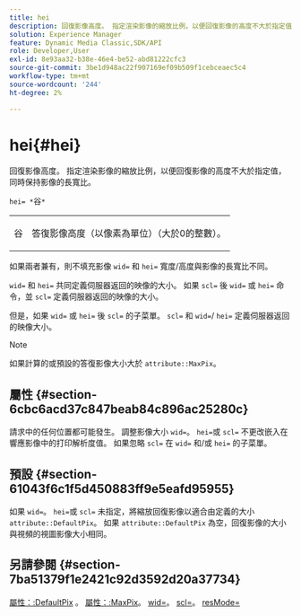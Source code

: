 ```yaml
---
title: hei
description: 回復影像高度。 指定渲染影像的縮放比例，以便回復影像的高度不大於指定值，同時保持影像的長寬比。
solution: Experience Manager
feature: Dynamic Media Classic,SDK/API
role: Developer,User
exl-id: 8e93aa32-b38e-46e4-be52-abd81222cfc3
source-git-commit: 3be1d948ac22f907169ef09b509f1cebceaec5c4
workflow-type: tm+mt
source-wordcount: '244'
ht-degree: 2%

---
```


# hei{#hei}

回復影像高度。 指定渲染影像的縮放比例，以便回復影像的高度不大於指定值，同時保持影像的長寬比。

`hei= *`谷`*`

<table id="simpletable_C3A31CA539DC4D9F8BE50290D1AFA5CA"> 
 <tr class="strow"> 
  <td class="stentry"> <p><span class="codeph"> <span class="varname"> 谷</span> </span> </p></td> 
  <td class="stentry"> <p>答復影像高度（以像素為單位）（大於0的整數）。 </p></td> 
 </tr> 
</table>

如果兩者兼有，則不填充影像 `wid=` 和 `hei=` 寬度/高度與影像的長寬比不同。

`wid=` 和 `hei=` 共同定義伺服器返回的映像的大小。 如果 `scl=` 後 `wid=` 或 `hei=` 命令，並 `scl=` 定義伺服器返回的映像的大小。

但是，如果 `wid=` 或 `hei=` 後 `scl=` 的子菜單。 `scl=` 和 `wid=`/ `hei=` 定義伺服器返回的映像大小。

>[!NOTE]
>
>如果計算的或預設的答復影像大小大於 `attribute::MaxPix`。

## 屬性 {#section-6cbc6acd37c847beab84c896ac25280c}

請求中的任何位置都可能發生。 調整影像大小 `wid=`。 `hei=`或 `scl=` 不更改嵌入在響應影像中的打印解析度值。 如果忽略 `scl=` 在 `wid=` 和/或 `hei=` 的子菜單。

## 預設 {#section-61043f6c1f5d450883ff9e5eafd95955}

如果 `wid=`。 `hei=`或 `scl=` 未指定，將縮放回復影像以適合由定義的大小 `attribute::DefaultPix`。 如果 `attribute::DefaultPix` 為空，回復影像的大小與視頻的視圖影像大小相同。

## 另請參閱 {#section-7ba51379f1e2421c92d3592d20a37734}

[屬性：:DefaultPix](../../../../../ir-api/material-cat/image-rendering-api-ref/c-ir-material-catalog/c-ir-attributes-reference/r-ir-defaultpix.md#reference-102c98f9b5d24d2aaaeb756653fb0e6f) 。 [屬性：:MaxPix](../../../../../ir-api/material-cat/image-rendering-api-ref/c-ir-material-catalog/c-ir-attributes-reference/r-ir-maxpix.md#reference-569f186bbc2840a6bd3cffa8ff3e7657)。 [wid=](../../../../../ir-api/http-protocol/image-rendering-api-ref/c-ir-http-protocol-ref/c-ir-http-protocol-command-reference/r-ir-wid.md#reference-b7e691b0624941168c94b2749ae233ec)。 [scl=](../../../../../ir-api/http-protocol/image-rendering-api-ref/c-ir-http-protocol-ref/c-ir-http-protocol-command-reference/r-ir-scl.md#reference-b14b51a6cbe34f0bba42880540592f29)。 [resMode=](../../../../../ir-api/http-protocol/image-rendering-api-ref/c-ir-http-protocol-ref/c-ir-http-protocol-command-reference/r-ir-http-resmode.md#reference-851a5b636f8948cfb11456c9b7dab0d3)
